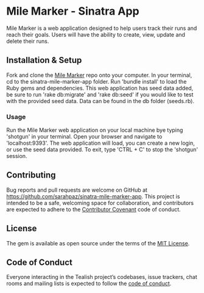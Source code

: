 # Mile Marker - Sinatra App

Mile Marker is a web application designed to help users track their runs and reach their goals. Users will have the ability to create, view, update and delete their runs.

## Installation & Setup

Fork and clone the [Mile Marker](https://github.com/'sarahpaz'/sinatra-mile-marker-app) repo onto your computer. In your terminal, cd to the sinatra-mile-marker-app folder. Run 'bundle install' to load the Ruby gems and dependencies. This web application has seed data added, be sure to run 'rake db:migrate' and 'rake db:seed' if you would like to test with the provided seed data. Data can be found in the db folder (seeds.rb).

### Usage

Run the Mile Marker web application on your local machine bye typing 'shotgun' in your terminal. Open your browser and navigate to 'localhost:9393'. The web application will load, you can create a new login, or use the seed data provided. To exit, type 'CTRL + C' to stop the 'shotgun' session.


## Contributing

Bug reports and pull requests are welcome on GitHub at https://github.com/sarahpaz/sinatra-mile-marker-app. This project is intended to be a safe, welcoming space for collaboration, and contributors are expected to adhere to the [Contributor Covenant](http://contributor-covenant.org) code of conduct.

## License

The gem is available as open source under the terms of the [MIT License](https://opensource.org/licenses/MIT).

## Code of Conduct

Everyone interacting in the Tealish project’s codebases, issue trackers, chat rooms and mailing lists is expected to follow the [code of conduct](https://github.com/sarahpaz/tealish/blob/master/CODE_OF_CONDUCT.md).
